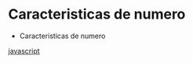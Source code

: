 # Caracteristicas de numero

* Caracteristicas de numero

[javascript](https://github.com/USantaTecla-mathematics/javascript/blob/master/funciones/Caracteristicas%20de%20numero/Caracteristicas%20de%20numero.js)

